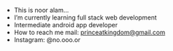 -  This is noor alam...
-  I’m currently learning full stack web development
-  Intermediate android app developer
-  How to reach me mail: princeatkingdom@gmail.com
-  Instagram: @no.ooo.or
